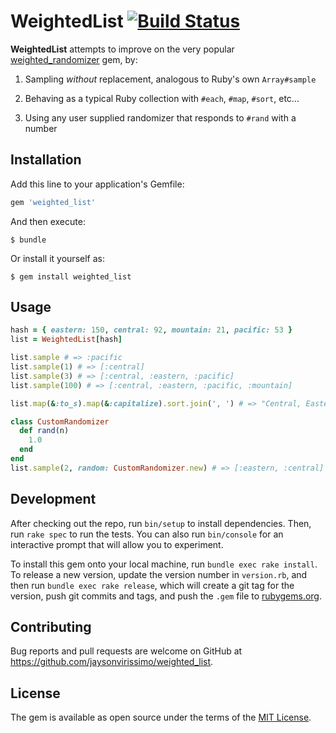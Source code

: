 # WeightedList [![Build Status](https://travis-ci.org/jaysonvirissimo/weighted_list.svg?branch=master)](https://travis-ci.org/jaysonvirissimo/weighted_list)

**WeightedList** attempts to improve on the very popular [weighted_randomizer](https://rubygems.org/gems/weighted_randomizer) gem, by:

1. Sampling *without* replacement, analogous to Ruby's own `Array#sample`

2. Behaving as a typical Ruby collection with `#each`, `#map`, `#sort`, etc...

3. Using any user supplied randomizer that responds to `#rand` with a number

## Installation

Add this line to your application's Gemfile:

```ruby
gem 'weighted_list'
```

And then execute:

    $ bundle

Or install it yourself as:

    $ gem install weighted_list

## Usage
```ruby
hash = { eastern: 150, central: 92, mountain: 21, pacific: 53 }
list = WeightedList[hash]

list.sample # => :pacific
list.sample(1) # => [:central]
list.sample(3) # => [:central, :eastern, :pacific]
list.sample(100) # => [:central, :eastern, :pacific, :mountain]

list.map(&:to_s).map(&:capitalize).sort.join(', ') # => "Central, Eastern, Mountain, Pacific"

class CustomRandomizer
  def rand(n)
    1.0
  end
end
list.sample(2, random: CustomRandomizer.new) # => [:eastern, :central]
```

## Development

After checking out the repo, run `bin/setup` to install dependencies. Then, run `rake spec` to run the tests. You can also run `bin/console` for an interactive prompt that will allow you to experiment.

To install this gem onto your local machine, run `bundle exec rake install`. To release a new version, update the version number in `version.rb`, and then run `bundle exec rake release`, which will create a git tag for the version, push git commits and tags, and push the `.gem` file to [rubygems.org](https://rubygems.org).

## Contributing

Bug reports and pull requests are welcome on GitHub at https://github.com/jaysonvirissimo/weighted_list.

## License

The gem is available as open source under the terms of the [MIT License](https://opensource.org/licenses/MIT).
